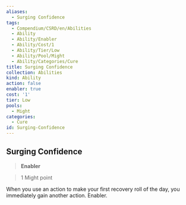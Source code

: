 ```yaml
---
aliases:
  - Surging Confidence
tags:
  - Compendium/CSRD/en/Abilities
  - Ability
  - Ability/Enabler
  - Ability/Cost/1
  - Ability/Tier/Low
  - Ability/Pool/Might
  - Ability/Categories/Cure
title: Surging Confidence
collection: Abilities
kind: Ability
action: false
enabler: true
cost: '1'
tier: Low
pools:
  - Might
categories:
  - Cure
id: Surging-Confidence
---
```

## Surging Confidence    
>**Enabler**    
>1 Might point  
    
When you use an action to make your first recovery roll of the day, you immediately gain another action. Enabler.
